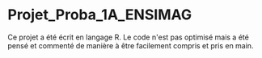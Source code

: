 # Projet_Proba_1A_ENSIMAG

Ce projet a été écrit en langage R. Le code n'est pas optimisé mais a été pensé et commenté de manière à être facilement compris et pris en main.

